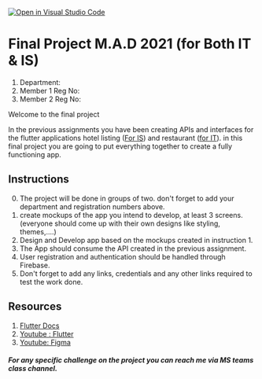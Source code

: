 [![Open in Visual Studio Code](https://classroom.github.com/assets/open-in-vscode-f059dc9a6f8d3a56e377f745f24479a46679e63a5d9fe6f495e02850cd0d8118.svg)](https://classroom.github.com/online_ide?assignment_repo_id=6620432&assignment_repo_type=AssignmentRepo)
# Final Project M.A.D 2021 (for Both IT & IS)

1.  Department:
2.  Member 1 Reg No:
3.  Member 2 Reg No:


Welcome to the final project

In the previous assignments you have been creating APIs and interfaces for the flutter applications hotel listing ([For IS](https://github.com/iPelino/mad-assignment-webapi)) and restaurant ([for IT](https://github.com/iPelino/mad-assignment-resto-webapi)).
in this final project you are going to put everything together to create a fully functioning app.




## Instructions
0. The project will be done in groups of two. don't forget to add your department and registration numbers above.
1. create mockups of the app you intend to develop, at least 3 screens. (everyone should come up with their own designs like styling, themes,....)
2. Design and Develop app based on the mockups created in instruction 1.
3. The App should consume the API created in the previous assignment.
4. User registration and authentication should be handled through Firebase.
5. Don't forget to add any links, credentials and any other links required to test the work done.


## Resources

1.  [Flutter Docs](https://flutter.dev/docs)
2.  [Youtube : Flutter](https://www.youtube.com/c/flutterdev)
3.  [Youtube: Figma](https://www.youtube.com/watch?v=PeGfX7W1mJk)


##### For any specific challenge on the project you can reach me via MS teams class channel.
